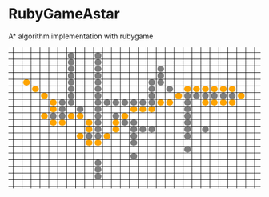 RubyGameAstar
=============

A* algorithm implementation with rubygame

![alt tag](https://raw.githubusercontent.com/inclooder/RubyGameAstar/master/screen1.png)
